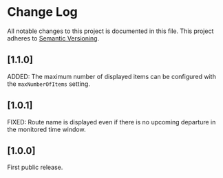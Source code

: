 # Change Log

All notable changes to this project is documented in this file.
This project adheres to [Semantic Versioning](http://semver.org/).

## [1.1.0]

ADDED: The maximum number of displayed items can be configured with the `maxNumberOfItems` setting.

## [1.0.1]

FIXED: Route name is displayed even if there is no upcoming departure in the monitored time window.

## [1.0.0]

First public release.
